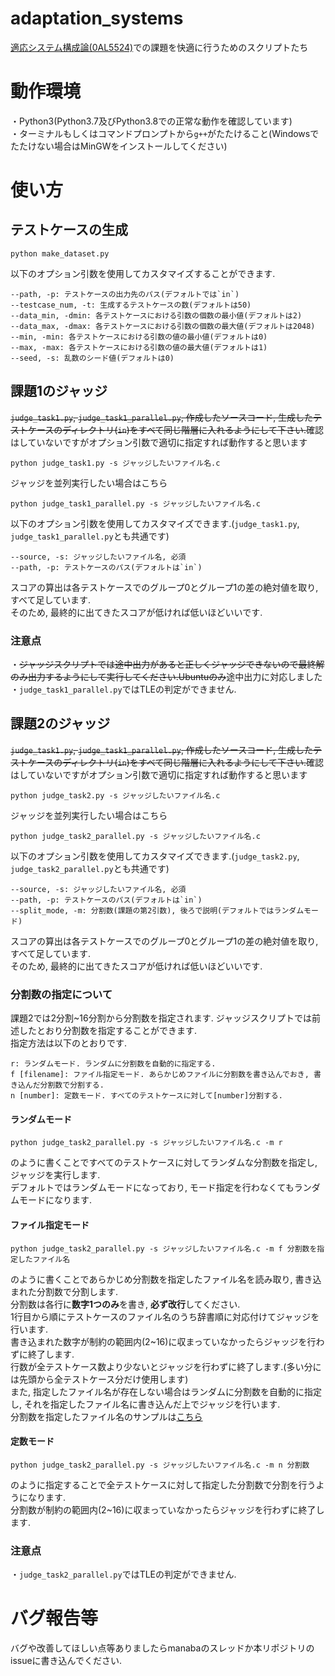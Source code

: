 # adaptation_systems
[適応システム構成論(0AL5524)](https://kdb.tsukuba.ac.jp/syllabi/2021/0AL5524/jpn/)での課題を快適に行うためのスクリプトたち
# 動作環境
・Python3(Python3.7及びPython3.8での正常な動作を確認しています)  
・ターミナルもしくはコマンドプロンプトから`g++`がたたけること(Windowsでたたけない場合はMinGWをインストールしてください)
# 使い方
## テストケースの生成
```
python make_dataset.py
```

以下のオプション引数を使用してカスタマイズすることができます.  
```
--path, -p: テストケースの出力先のパス(デフォルトでは`in`)  
--testcase_num, -t: 生成するテストケースの数(デフォルトは50)  
--data_min, -dmin: 各テストケースにおける引数の個数の最小値(デフォルトは2)  
--data_max, -dmax: 各テストケースにおける引数の個数の最大値(デフォルトは2048)  
--min, -min: 各テストケースにおける引数の値の最小値(デフォルトは0)  
--max, -max: 各テストケースにおける引数の値の最大値(デフォルトは1)  
--seed, -s: 乱数のシード値(デフォルトは0)  
```

## 課題1のジャッジ
<del>`judge_task1.py`, `judge_task1_parallel.py`, 作成したソースコード, 生成したテストケースのディレクトリ(`in`)をすべて同じ階層に入れるようにして下さい.</del>確認はしていないですがオプション引数で適切に指定すれば動作すると思います  
```
python judge_task1.py -s ジャッジしたいファイル名.c
```

ジャッジを並列実行したい場合はこちら
```
python judge_task1_parallel.py -s ジャッジしたいファイル名.c
```

以下のオプション引数を使用してカスタマイズできます.(`judge_task1.py`, `judge_task1_parallel.py`とも共通です)
```
--source, -s: ジャッジしたいファイル名, 必須  
--path, -p: テストケースのパス(デフォルトは`in`)
```
スコアの算出は各テストケースでのグループ0とグループ1の差の絶対値を取り, すべて足しています.  
そのため, 最終的に出てきたスコアが低ければ低いほどいいです.  

### 注意点
・<del>ジャッジスクリプトでは途中出力があると正しくジャッジできないので最終解のみ出力するようにして実行してください.Ubuntuのみ</del>途中出力に対応しました  
・`judge_task1_parallel.py`ではTLEの判定ができません.  
## 課題2のジャッジ
<del>`judge_task1.py`, `judge_task1_parallel.py`, 作成したソースコード, 生成したテストケースのディレクトリ(`in`)をすべて同じ階層に入れるようにして下さい.</del>確認はしていないですがオプション引数で適切に指定すれば動作すると思います  
```
python judge_task2.py -s ジャッジしたいファイル名.c
```

ジャッジを並列実行したい場合はこちら
```
python judge_task2_parallel.py -s ジャッジしたいファイル名.c
```

以下のオプション引数を使用してカスタマイズできます.(`judge_task2.py`, `judge_task2_parallel.py`とも共通です)
```
--source, -s: ジャッジしたいファイル名, 必須  
--path, -p: テストケースのパス(デフォルトは`in`)
--split_mode, -m: 分割数(課題の第2引数), 後ろで説明(デフォルトではランダムモード)
```
スコアの算出は各テストケースでのグループ0とグループ1の差の絶対値を取り, すべて足しています.  
そのため, 最終的に出てきたスコアが低ければ低いほどいいです.  

### 分割数の指定について
課題2では2分割~16分割から分割数を指定されます.
ジャッジスクリプトでは前述したとおり分割数を指定することができます.  
指定方法は以下のとおりです.
```
r: ランダムモード. ランダムに分割数を自動的に指定する.  
f [filename]: ファイル指定モード. あらかじめファイルに分割数を書き込んでおき, 書き込んだ分割数で分割する.  
n [number]: 定数モード. すべてのテストケースに対して[number]分割する.
```
#### ランダムモード
```
python judge_task2_parallel.py -s ジャッジしたいファイル名.c -m r
```
のように書くことですべてのテストケースに対してランダムな分割数を指定し, ジャッジを実行します.  
デフォルトではランダムモードになっており, モード指定を行わなくてもランダムモードになります.
#### ファイル指定モード
```
python judge_task2_parallel.py -s ジャッジしたいファイル名.c -m f 分割数を指定したファイル名
```
のように書くことであらかじめ分割数を指定したファイル名を読み取り, 書き込まれた分割数で分割します.  
分割数は各行に<b>数字1つのみ</b>を書き, <b>必ず改行</b>してください.  
1行目から順にテストケースのファイル名のうち辞書順に対応付けてジャッジを行います.  
書き込まれた数字が制約の範囲内(2~16)に収まっていなかったらジャッジを行わずに終了します.  
行数が全テストケース数より少ないとジャッジを行わずに終了します.(多い分には先頭から全テストケース分だけ使用します)  
また, 指定したファイル名が存在しない場合はランダムに分割数を自動的に指定し, それを指定したファイル名に書き込んだ上でジャッジを行います.  
分割数を指定したファイル名のサンプルは[こちら](https://github.com/jj1guj/adaptation_systems/blob/master/split_file_sample.txt)
#### 定数モード
```
python judge_task2_parallel.py -s ジャッジしたいファイル名.c -m n 分割数
```
のように指定することで全テストケースに対して指定した分割数で分割を行うようになります.  
分割数が制約の範囲内(2~16)に収まっていなかったらジャッジを行わずに終了します.  
### 注意点
・`judge_task2_parallel.py`ではTLEの判定ができません.  

# バグ報告等
バグや改善してほしい点等ありましたらmanabaのスレッドか本リポジトリのissueに書き込んでください.

